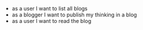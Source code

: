 - as a user I want to list all blogs
- as a blogger I want to publish my thinking in a blog
- as a user I want to read the blog
